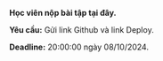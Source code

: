 **Học viên nộp bài tập tại đây.**

**Yêu cầu:** Gửi link Github và link Deploy.

**Deadline:** 20:00:00 ngày 08/10/2024.
